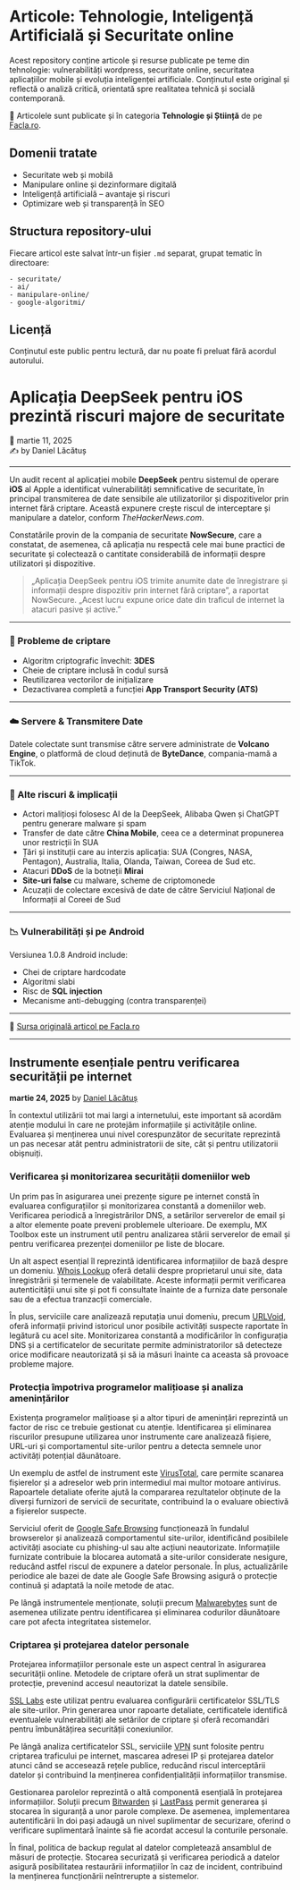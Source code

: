 # Articole: Tehnologie, Inteligență Artificială și Securitate online

Acest repository conține articole și resurse publicate pe teme din tehnologie: vulnerabilități wordpress, securitate online, securitatea aplicațiilor mobile și evoluția inteligenței artificiale. Conținutul este original și reflectă o analiză critică, orientată spre realitatea tehnică și socială contemporană.

🔗 Articolele sunt publicate și în categoria **Tehnologie și Știință** de pe [Facla.ro](https://facla.ro/category/tehnologie-si-stiinta/).

## Domenii tratate

- Securitate web și mobilă
- Manipulare online și dezinformare digitală
- Inteligență artificială – avantaje și riscuri
- Optimizare web și transparență în SEO

## Structura repository-ului

Fiecare articol este salvat într-un fișier `.md` separat, grupat tematic în directoare:
```
- securitate/
- ai/
- manipulare-online/
- google-algoritmi/
```

## Licență

Conținutul este public pentru lectură, dar nu poate fi preluat fără acordul autorului.

# Aplicația DeepSeek pentru iOS prezintă riscuri majore de securitate

📅 martie 11, 2025  
✍️ by Daniel Lăcătuș  

---

Un audit recent al aplicației mobile **DeepSeek** pentru sistemul de operare **iOS** al Apple a identificat vulnerabilități semnificative de securitate, în principal transmiterea de date sensibile ale utilizatorilor și dispozitivelor prin internet fără criptare. Această expunere crește riscul de interceptare și manipulare a datelor, conform *TheHackerNews.com*.

Constatările provin de la compania de securitate **NowSecure**, care a constatat, de asemenea, că aplicația nu respectă cele mai bune practici de securitate și colectează o cantitate considerabilă de informații despre utilizatori și dispozitive.

> „Aplicația DeepSeek pentru iOS trimite anumite date de înregistrare și informații despre dispozitiv prin internet fără criptare”, a raportat NowSecure. „Acest lucru expune orice date din traficul de internet la atacuri pasive și active.”

---

### 🔐 Probleme de criptare

- Algoritm criptografic învechit: **3DES**
- Cheie de criptare inclusă în codul sursă
- Reutilizarea vectorilor de inițializare
- Dezactivarea completă a funcției **App Transport Security (ATS)**

---

### ☁️ Servere & Transmitere Date

Datele colectate sunt transmise către servere administrate de **Volcano Engine**, o platformă de cloud deținută de **ByteDance**, compania-mamă a TikTok.

---

### 🚨 Alte riscuri & implicații

- Actori malițioși folosesc AI de la DeepSeek, Alibaba Qwen și ChatGPT pentru generare malware și spam
- Transfer de date către **China Mobile**, ceea ce a determinat propunerea unor restricții în SUA
- Țări și instituții care au interzis aplicația: SUA (Congres, NASA, Pentagon), Australia, Italia, Olanda, Taiwan, Coreea de Sud etc.
- Atacuri **DDoS** de la botneții **Mirai**
- **Site-uri false** cu malware, scheme de criptomonede
- Acuzații de colectare excesivă de date de către Serviciul Național de Informații al Coreei de Sud

---

### 📉 Vulnerabilități și pe Android

Versiunea 1.0.8 Android include:
- Chei de criptare hardcodate
- Algoritmi slabi
- Risc de **SQL injection**
- Mecanisme anti-debugging (contra transparenței)

---

📎 [Sursa originală articol pe Facla.ro](https://facla.ro/aplicatia-deepseek-pentru-ios-prezinta-riscuri-majore-de-securitate/)

---

## Instrumente esențiale pentru verificarea securității pe internet

**martie 24, 2025** by [Daniel Lăcătuș](https://facla.ro/writer/faclalibera/)

În contextul utilizării tot mai largi a internetului, este important să acordăm atenție modului în care ne protejăm informațiile și activitățile online. Evaluarea și menținerea unui nivel corespunzător de securitate reprezintă un pas necesar atât pentru administratorii de site, cât și pentru utilizatorii obișnuiți.

### Verificarea și monitorizarea securității domeniilor web
Un prim pas în asigurarea unei prezențe sigure pe internet constă în evaluarea configurațiilor și monitorizarea constantă a domeniilor web. Verificarea periodică a înregistrărilor DNS, a setărilor serverelor de email și a altor elemente poate preveni problemele ulterioare. De exemplu, MX Toolbox este un instrument util pentru analizarea stării serverelor de email și pentru verificarea prezenței domeniilor pe liste de blocare.

Un alt aspect esențial îl reprezintă identificarea informațiilor de bază despre un domeniu. [Whois Lookup](https://whois.domaintools.com/) oferă detalii despre proprietarul unui site, data înregistrării și termenele de valabilitate. Aceste informații permit verificarea autenticității unui site și pot fi consultate înainte de a furniza date personale sau de a efectua tranzacții comerciale.

În plus, serviciile care analizează reputația unui domeniu, precum [URLVoid](https://www.urlvoid.com/), oferă informații privind istoricul unor posibile activități suspecte raportate în legătură cu acel site. Monitorizarea constantă a modificărilor în configurația DNS și a certificatelor de securitate permite administratorilor să detecteze orice modificare neautorizată și să ia măsuri înainte ca aceasta să provoace probleme majore.

### Protecția împotriva programelor malițioase și analiza amenințărilor
Existența programelor malițioase și a altor tipuri de amenințări reprezintă un factor de risc ce trebuie gestionat cu atenție. Identificarea și eliminarea riscurilor presupune utilizarea unor instrumente care analizează fișiere, URL-uri și comportamentul site-urilor pentru a detecta semnele unor activități potențial dăunătoare.

Un exemplu de astfel de instrument este [VirusTotal](https://www.virustotal.com/), care permite scanarea fișierelor și a adreselor web prin intermediul mai multor motoare antivirus. Rapoartele detaliate oferite ajută la compararea rezultatelor obținute de la diverși furnizori de servicii de securitate, contribuind la o evaluare obiectivă a fișierelor suspecte.

Serviciul oferit de [Google Safe Browsing](https://transparencyreport.google.com/safe-browsing/search) funcționează în fundalul browserelor și analizează comportamentul site-urilor, identificând posibilele activități asociate cu phishing-ul sau alte acțiuni neautorizate. Informațiile furnizate contribuie la blocarea automată a site-urilor considerate nesigure, reducând astfel riscul de expunere a datelor personale. În plus, actualizările periodice ale bazei de date ale Google Safe Browsing asigură o protecție continuă și adaptată la noile metode de atac.

Pe lângă instrumentele menționate, soluții precum [Malwarebytes](https://www.malwarebytes.com/) sunt de asemenea utilizate pentru identificarea și eliminarea codurilor dăunătoare care pot afecta integritatea sistemelor.

### Criptarea și protejarea datelor personale
Protejarea informațiilor personale este un aspect central în asigurarea securității online. Metodele de criptare oferă un strat suplimentar de protecție, prevenind accesul neautorizat la datele sensibile.

[SSL Labs](https://www.ssllabs.com/ssltest/) este utilizat pentru evaluarea configurării certificatelor SSL/TLS ale site-urilor. Prin generarea unor rapoarte detaliate, certificatele identifică eventualele vulnerabilități ale setărilor de criptare și oferă recomandări pentru îmbunătățirea securității conexiunilor.

Pe lângă analiza certificatelor SSL, serviciile [VPN](https://www.expressvpn.com/) sunt folosite pentru criptarea traficului pe internet, mascarea adresei IP și protejarea datelor atunci când se accesează rețele publice, reducând riscul interceptării datelor și contribuind la menținerea confidențialității informațiilor transmise.

Gestionarea parolelor reprezintă o altă componentă esențială în protejarea informațiilor. Soluții precum [Bitwarden](https://bitwarden.com/) și [LastPass](https://www.lastpass.com/) permit generarea și stocarea în siguranță a unor parole complexe. De asemenea, implementarea autentificării în doi pași adaugă un nivel suplimentar de securizare, oferind o verificare suplimentară înainte să fie acordat accesul la conturile personale.

În final, politica de backup regulat al datelor completează ansamblul de măsuri de protecție. Stocarea securizată și verificarea periodică a datelor asigură posibilitatea restaurării informațiilor în caz de incident, contribuind la menținerea funcționării neîntrerupte a sistemelor.


